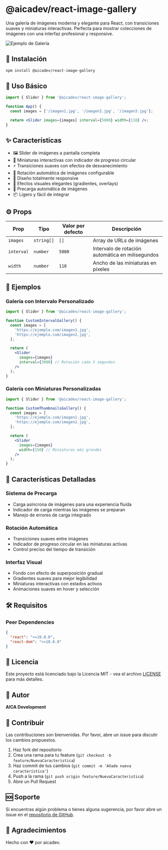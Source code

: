 # @aicadev/react-image-gallery

Una galería de imágenes moderna y elegante para React, con transiciones suaves y miniaturas interactivas. Perfecta para mostrar colecciones de imágenes con una interfaz profesional y responsive.

![Ejemplo de Galería](https://aicadev-react-gallery.netlify.app/)

## 🚀 Instalación

```bash
npm install @aicadev/react-image-gallery
```

## 📖 Uso Básico

```jsx
import { Slider } from '@aicadev/react-image-gallery';

function App() {
  const images = ['/imagen1.jpg', '/imagen2.jpg', '/imagen3.jpg'];

  return <Slider images={images} interval={5000} width={110} />;
}
```

## ✨ Características

- 🖼️ Slider de imágenes a pantalla completa
- 🎯 Miniaturas interactivas con indicador de progreso circular
- ⚡ Transiciones suaves con efectos de desvanecimiento
- 🔄 Rotación automática de imágenes configurable
- 📱 Diseño totalmente responsive
- 🎨 Efectos visuales elegantes (gradientes, overlays)
- 🚀 Precarga automática de imágenes
- 📦 Ligero y fácil de integrar

## ⚙️ Props

| Prop       | Tipo       | Valor por defecto | Descripción                                      |
| ---------- | ---------- | ----------------- | ------------------------------------------------ |
| `images`   | `string[]` | `[]`              | Array de URLs de imágenes                        |
| `interval` | `number`   | `5000`            | Intervalo de rotación automática en milisegundos |
| `width`    | `number`   | `110`             | Ancho de las miniaturas en píxeles               |

## 🎯 Ejemplos

### Galería con Intervalo Personalizado

```jsx
import { Slider } from '@aicadev/react-image-gallery';

function CustomIntervalGallery() {
  const images = [
    'https://ejemplo.com/imagen1.jpg',
    'https://ejemplo.com/imagen2.jpg',
  ];

  return (
    <Slider
      images={images}
      interval={3000} // Rotación cada 3 segundos
    />
  );
}
```

### Galería con Miniaturas Personalizadas

```jsx
import { Slider } from '@aicadev/react-image-gallery';

function CustomThumbnailsGallery() {
  const images = [
    'https://ejemplo.com/imagen1.jpg',
    'https://ejemplo.com/imagen2.jpg',
  ];

  return (
    <Slider
      images={images}
      width={150} // Miniaturas más grandes
    />
  );
}
```

## 🎨 Características Detalladas

### Sistema de Precarga

- Carga asíncrona de imágenes para una experiencia fluida
- Indicador de carga mientras las imágenes se preparan
- Manejo de errores de carga integrado

### Rotación Automática

- Transiciones suaves entre imágenes
- Indicador de progreso circular en las miniaturas activas
- Control preciso del tiempo de transición

### Interfaz Visual

- Fondo con efecto de superposición gradual
- Gradientes suaves para mejor legibilidad
- Miniaturas interactivas con estados activos
- Animaciones suaves en hover y selección

## 🛠️ Requisitos

### Peer Dependencies

```json
{
  "react": ">=18.0.0",
  "react-dom": ">=18.0.0"
}
```

## 📝 Licencia

Este proyecto está licenciado bajo la Licencia MIT - vea el archivo [LICENSE](LICENSE) para más detalles.

## 👥 Autor

**AICA Development**

## 🤝 Contribuir

Las contribuciones son bienvenidas. Por favor, abre un issue para discutir los cambios propuestos.

1. Haz fork del repositorio
2. Crea una rama para tu feature (`git checkout -b feature/NuevaCaracteristica`)
3. Haz commit de tus cambios (`git commit -m 'Añade nueva característica'`)
4. Push a la rama (`git push origin feature/NuevaCaracteristica`)
5. Abre un Pull Request

## 🆘 Soporte

Si encuentras algún problema o tienes alguna sugerencia, por favor abre un issue en el [repositorio de GitHub](https://github.com/tu-usuario/aicadev-react-gallery/issues).

## 🌟 Agradecimientos

Hecho con ❤️ por aicadev.
